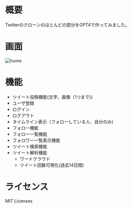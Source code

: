 # 概要
Twitterのクローンのほとんどの部分をGPT4で作ってみました。

# 画面
![home](https://github.com/atk0218/packterbygpt4/assets/10042366/6bc95519-6e91-444b-a854-c52ac2393655)

# 機能
- ツイート投稿機能(文字、画像（1つまで))
- ユーザ登録
- ログイン
- ログアウト
- タイムライン表示（フォローしている人、自分のみ)
- フォロー機能
- フォロー一覧機能
- フォロワー一覧表示機能
- ツイート検索機能
- ツイート解析機能
  - ワードクラウド
  - ツイート回数可視化(過去14日間)


# ライセンス
MIT Licenses